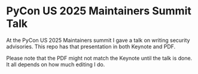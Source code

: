 # PyCon US 2025 Maintainers Summit Talk

At the PyCon US 2025 Maintainers summit I gave a talk on writing security advisories. This repo has that presentation in both Keynote and PDF.

Please note that the PDF might not match the Keynote until the talk is done. It all depends on how much editing I do.
